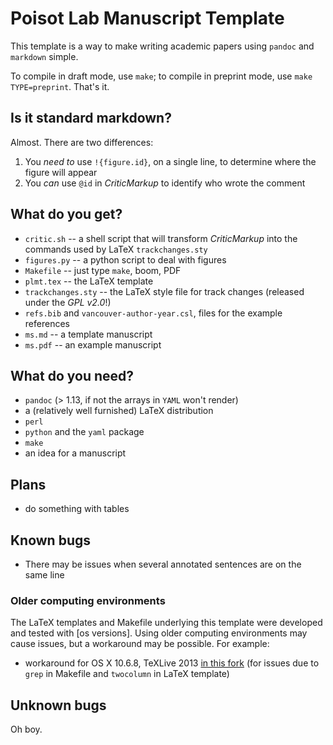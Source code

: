 # Poisot Lab Manuscript Template

This template is a way to make writing academic papers using `pandoc` and
`markdown` simple.

To compile in draft mode, use `make`; to compile in preprint mode, use `make
TYPE=preprint`. That's it.

## Is it standard markdown?

Almost. There are two differences:

1. You *need to* use `!{figure.id}`, on a single line, to determine where the figure will appear
2. You *can* use `@id` in *CriticMarkup* to identify who wrote the comment

## What do you get?

- `critic.sh` -- a shell script that will transform *CriticMarkup* into the commands used by LaTeX `trackchanges.sty`
- `figures.py` -- a python script to deal with figures
- `Makefile` -- just type `make`, boom, PDF
- `plmt.tex` -- the LaTeX template
- `trackchanges.sty` -- the LaTeX style file for track changes (released under the *GPL v2.0*!)
- `refs.bib` and `vancouver-author-year.csl`, files for the example references
- `ms.md` -- a template manuscript
- `ms.pdf` -- an example manuscript

## What do you need?

- `pandoc` (> 1.13, if not the arrays in `YAML` won't render)
- a (relatively well furnished) LaTeX distribution
- `perl`
- `python` and the `yaml` package
- `make`
- an idea for a manuscript



## Plans

- do something with tables

## Known bugs

- There may be issues when several annotated sentences are on the same line

### Older computing environments

The LaTeX templates and Makefile underlying this template were developed and tested with [os versions].
Using older computing environments may cause issues, but a workaround may be possible. For example:

* workaround for OS X 10.6.8, TeXLive 2013 [in this fork](https://github.com/ashander/PLMT) (for issues due to `grep` in Makefile and `twocolumn` in LaTeX template)

## Unknown bugs

Oh boy.

